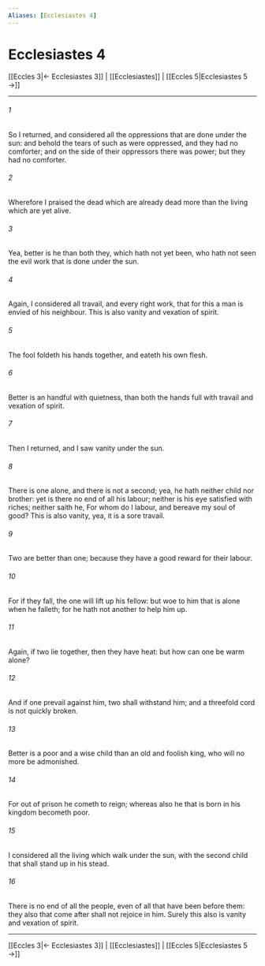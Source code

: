 ```yaml
---
Aliases: [Ecclesiastes 4]
---
```

# Ecclesiastes 4

[[Eccles 3|← Ecclesiastes 3]] | [[Ecclesiastes]] | [[Eccles 5|Ecclesiastes 5 →]]
***



###### 1 
So I returned, and considered all the oppressions that are done under the sun: and behold the tears of such as were oppressed, and they had no comforter; and on the side of their oppressors there was power; but they had no comforter. 

###### 2 
Wherefore I praised the dead which are already dead more than the living which are yet alive. 

###### 3 
Yea, better is he than both they, which hath not yet been, who hath not seen the evil work that is done under the sun. 

###### 4 
Again, I considered all travail, and every right work, that for this a man is envied of his neighbour. This is also vanity and vexation of spirit. 

###### 5 
The fool foldeth his hands together, and eateth his own flesh. 

###### 6 
Better is an handful with quietness, than both the hands full with travail and vexation of spirit. 

###### 7 
Then I returned, and I saw vanity under the sun. 

###### 8 
There is one alone, and there is not a second; yea, he hath neither child nor brother: yet is there no end of all his labour; neither is his eye satisfied with riches; neither saith he, For whom do I labour, and bereave my soul of good? This is also vanity, yea, it is a sore travail. 

###### 9 
Two are better than one; because they have a good reward for their labour. 

###### 10 
For if they fall, the one will lift up his fellow: but woe to him that is alone when he falleth; for he hath not another to help him up. 

###### 11 
Again, if two lie together, then they have heat: but how can one be warm alone? 

###### 12 
And if one prevail against him, two shall withstand him; and a threefold cord is not quickly broken. 

###### 13 
Better is a poor and a wise child than an old and foolish king, who will no more be admonished. 

###### 14 
For out of prison he cometh to reign; whereas also he that is born in his kingdom becometh poor. 

###### 15 
I considered all the living which walk under the sun, with the second child that shall stand up in his stead. 

###### 16 
There is no end of all the people, even of all that have been before them: they also that come after shall not rejoice in him. Surely this also is vanity and vexation of spirit.

***
[[Eccles 3|← Ecclesiastes 3]] | [[Ecclesiastes]] | [[Eccles 5|Ecclesiastes 5 →]]
